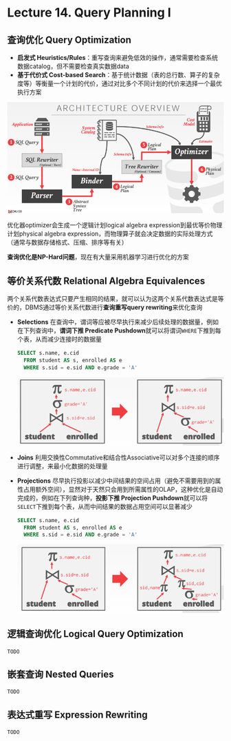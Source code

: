 # Lecture 14. Query Planning I

## 查询优化 Query Optimization

- **启发式 Heuristics/Rules**：重写查询来避免低效的操作，通常需要检查系统数据catalog，但不需要检查真实数据data
- **基于代价式 Cost-based Search**：基于统计数据（表的总行数、算子的复杂度等）等衡量一个计划的代价，通过对比多个不同计划的代价来选择一个最优执行方案

![14.1](images/14.1.png)

优化器optimizer会生成一个逻辑计划logical algebra expression到最优等价物理计划physical algebra expression，而物理算子就会决定数据的实际处理方式（通常与数据存储格式、压缩、排序等有关）

**查询优化是NP-Hard问题**，现在有大量采用机器学习进行优化的方案

## 等价关系代数 Relational Algebra Equivalences

两个关系代数表达式只要产生相同的结果，就可以认为这两个关系代数表达式是等价的，DBMS通过等价关系代数进行**查询重写query rewriting**来优化查询

- **Selections**
  在查询中，谓词等应被尽早执行来减少后续处理的数据量，例如在下列查询中，**谓词下推 Predicate Pushdown**就可以将谓词`WHERE`下推到每个表，从而减少连接时的数据量

    ```SQL
    SELECT s.name, e.cid
      FROM student AS s, enrolled AS e
      WHERE s.sid = e.sid AND e.grade = 'A'
    ```

  ![14.2](images/14.2.png)
- **Joins**
  利用交换性Commutative和结合性Associative可以对多个连接的顺序进行调整，来最小化数据的处理量
- **Projections**
  尽早执行投影以减少中间结果的空间占用（避免不需要用到的属性占用额外空间），显然对于天然只会用到所需属性的OLAP，这种优化是自动完成的，例如在下列查询种，**投影下推 Projection Pushdown**就可以将`SELECT`下推到每个表，从而中间结果的数据占用空间可以显著减少

    ```SQL
    SELECT s.name, e.cid
      FROM student AS s, enrolled AS e
      WHERE s.sid = e.sid AND e.grade = 'A'
    ```
  
  ![14.3](images/14.3.png)

## 逻辑查询优化 Logical Query Optimization

`TODO`

## 嵌套查询 Nested Queries

`TODO`

## 表达式重写 Expression Rewriting

`TODO`
